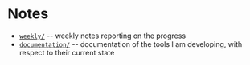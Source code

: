 Notes
===

* [`weekly/`](weekly) -- weekly notes reporting on the progress
* [`documentation/`](documentation) -- documentation of the tools I am developing, with respect to their current state
